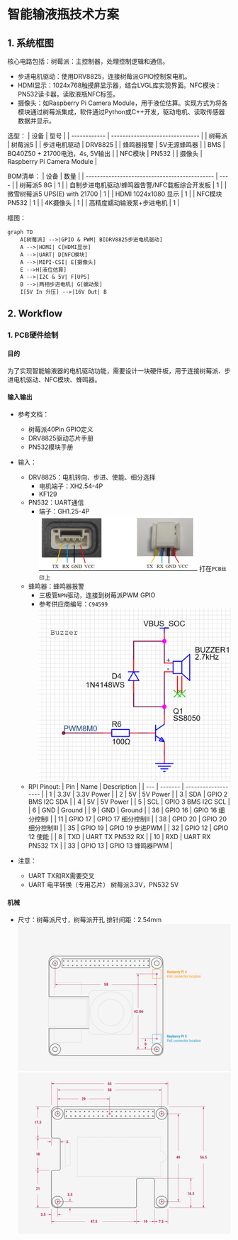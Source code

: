 # 智能输液瓶技术方案

## 1. 系统框图

核心电路包括：树莓派：主控制器，处理控制逻辑和通信。
- 步进电机驱动：使用DRV8825，连接树莓派GPIO控制泵电机。
- HDMI显示：1024x768触摸屏显示器，结合LVGL库实现界面。NFC模块：PN532读卡器，读取液瓶NFC标签。
- 摄像头：如Raspberry Pi Camera Module，用于液位估算。实现方式为将各模块通过树莓派集成，软件通过Python或C++开发，驱动电机、读取传感器数据并显示。

选型：
| 设备         | 型号                            |
| ------------ | ------------------------------- |
| 树莓派       | 树莓派5                         |
| 步进电机驱动 | DRV8825                         |
| 蜂鸣器报警   | 5V无源蜂鸣器                    |
| BMS          | BQ40Z50 + 21700电池，4s, 5V输出 |
| NFC模块      | PN532                           |
| 摄像头       | Raspberry Pi Camera Module      |

BOM清单：
| 设备                                          | 数量 |
| --------------------------------------------- | ---- |
| 树莓派5 8G                                    | 1    |
| 自制步进电机驱动/蜂鸣器告警/NFC载板综合开发板 | 1    |
| 微雪树莓派5 UPS(E) with 21700                 | 1    |
| HDMI 1024x1080 显示                           | 1    |
| NFC模块 PN532                                 | 1    |
| 4K摄像头                                      | 1    |
| 高精度蠕动输液泵+步进电机                     | 1    |


框图：
```mermaid
graph TD
    A[树莓派] -->|GPIO & PWM| B[DRV8825步进电机驱动]
    A -->|HDMI| C[HDMI显示]
    A -->|UART| D[NFC模块]
    A -->|MIPI-CSI| E[摄像头]
    E -->H[液位估算]
    A -->|I2C & 5V| F[UPS]
    B -->|两相步进电机| G[蠕动泵]
    I[5V In 升压] -->|16V Out| B
```

## 2. Workflow
### 1. PCB硬件绘制
#### 目的
为了实现智能输液器的电机驱动功能，需要设计一块硬件板，用于连接树莓派、步进电机驱动、NFC模块、蜂鸣器。
#### 输入输出
- 参考文档：
  - 树莓派40Pin GPIO定义
  - DRV8825驱动芯片手册
  - PN532模块手册
- 输入：
  - DRV8825：电机转向、步进、使能、细分选择
    - 电机端子：XH2.54-4P
    - KF129
  - PN532：UART通信 
    - 端子：GH1.25-4P
  ![1740984386245](image/system_topology/1740984386245.png)
  打在`PCB丝印`上
  - 蜂鸣器：蜂鸣器报警
    - 三极管`NPN`驱动，连接到树莓派PWM GPIO
    - 参考供应商编号：`C94599`
  ![1740986593974](image/system_topology/1740986593974.png)
  - RPI Pinout:
  | Pin | Name    | Description         |
  | --- | ------- | ------------------- |
  | 1   | 3.3V    | 3.3V Power          |
  | 2   | 5V      | 5V Power            |
  | 3   | SDA     | GPIO 2 BMS I2C SDA  |
  | 4   | 5V      | 5V Power            |
  | 5   | SCL     | GPIO 3 BMS I2C SCL  |
  | 6   | GND     | Ground              |
  | 9   | GND     | Ground              |
  | 36  | GPIO 16 | GPIO 16 细分控制I   |
  | 11  | GPIO 17 | GPIO 17 细分控制II  |
  | 38  | GPIO 20 | GPIO 20 细分控制III |
  | 35  | GPIO 19 | GPIO 19 步进PWM     |
  | 32  | GPIO 12 | GPIO 12 使能        |
  | 8   | TXD     | UART TX PN532 RX    |
  | 10  | RXD     | UART RX PN532 TX    |
  | 33  | GPIO 13 | GPIO 13 蜂鸣器PWM   |
    
- 注意：
  - UART TX和RX需要交叉
  - UART 电平转换（专用芯片） 树莓派3.3V，PN532 5V
#### 机械
- 尺寸：树莓派尺寸，树莓派开孔
  排针间距：2.54mm
  ![1740984646370](image/system_topology/1740984646370.png)
  ![1740984670529](image/system_topology/1740984670529.png)
